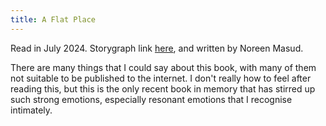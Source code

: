 ```yaml
---
title: A Flat Place
---
```


Read in July 2024. Storygraph link [here](https://app.thestorygraph.com/books/307300fe-ebb8-481f-9652-4a2b1dc284e0), and written by Noreen Masud.

There are many things that I could say about this book, with many of them not suitable to be published to the internet. I don't really how to feel after reading this, but this is the only recent book in memory that has stirred up such strong emotions, especially resonant emotions that I recognise intimately.
